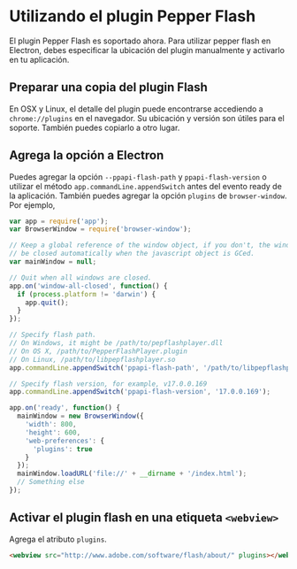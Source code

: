 # Utilizando el plugin Pepper Flash

El plugin Pepper Flash es soportado ahora. Para utilizar pepper flash en Electron, debes especificar la ubicación del plugin manualmente y activarlo en tu aplicación.

## Preparar una copia del plugin Flash

En OSX y Linux, el detalle del plugin puede encontrarse accediendo a `chrome://plugins` en el navegador. Su ubicación y versión son útiles para el soporte. También puedes copiarlo a otro lugar.

## Agrega la opción a Electron

Puedes agregar la opción `--ppapi-flash-path` y `ppapi-flash-version`  o utilizar el método `app.commandLine.appendSwitch` antes del evento ready de la aplicación.
También puedes agregar la opción `plugins` de `browser-window`. Por ejemplo,

```javascript
var app = require('app');
var BrowserWindow = require('browser-window');

// Keep a global reference of the window object, if you don't, the window will
// be closed automatically when the javascript object is GCed.
var mainWindow = null;

// Quit when all windows are closed.
app.on('window-all-closed', function() {
  if (process.platform != 'darwin') {
    app.quit();
  }
});

// Specify flash path.
// On Windows, it might be /path/to/pepflashplayer.dll
// On OS X, /path/to/PepperFlashPlayer.plugin
// On Linux, /path/to/libpepflashplayer.so
app.commandLine.appendSwitch('ppapi-flash-path', '/path/to/libpepflashplayer.so');

// Specify flash version, for example, v17.0.0.169
app.commandLine.appendSwitch('ppapi-flash-version', '17.0.0.169');

app.on('ready', function() {
  mainWindow = new BrowserWindow({
    'width': 800,
    'height': 600,
    'web-preferences': {
      'plugins': true
    }
  });
  mainWindow.loadURL('file://' + __dirname + '/index.html');
  // Something else
});
```

## Activar el plugin flash en una etiqueta `<webview>`
Agrega el atributo `plugins`.
```html
<webview src="http://www.adobe.com/software/flash/about/" plugins></webview>
```
